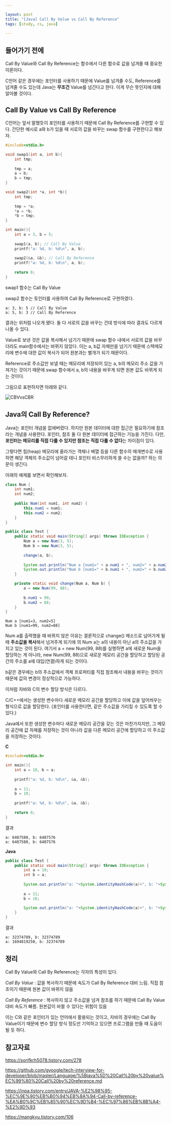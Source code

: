 ```yaml
---

layout: post
title: "[Java] Call By Value vs Call By Reference"
tags: [study, cs, java]

---
```


## 들어가기 전에

Call By Value와 Call By Reference는 함수에서 다른 함수로 값을 넘겨줄 때 중요한 이론이다.

C언어 같은 경우에는 포인터를 사용하기 때문에 Value를 넘겨줄 수도, Reference를 넘겨줄 수도 있는데 Java는 **무조건** Value를 넘긴다고 한다. 이게 무슨 뜻인지에 대해 알아볼 것이다.



## Call By Value vs Call By Reference

C언어는 앞서 말했듯이 포인터를 사용하기 때문에 Call By Reference를 구현할 수 있다. 간단한 예시로 a와 b가 있을 때 서로의 값을 바꾸는 swap 함수를 구현한다고 해보자.

```c
#include<stdio.h>

void swap1(int a, int b){
	int tmp;
	
	tmp = a;
	a = b;
	b = tmp;
}

void swap2(int *a, int *b){
	int tmp;
	
	tmp = *a;
	*a = *b;
	*b = tmp;
}

int main(){
	int a = 3, b = 5;
	
	swap1(a, b); // Call By Value
	printf("a: %d, b: %d\n", a, b);
	
	swap2(&a, &b); // Call By Reference
	printf("a: %d, b: %d\n", a, b);
	
	return 0;
}
```

swap1 함수는 Call By Value

swap2 함수는 토인터를 사용하여 Call By Reference로 구현하였다.

```
a: 3, b: 5 // Call By Value
a: 5, b: 3 // Call By Reference
```

결과는 위처럼 나오게 됐다. 둘 다 서로의 값을 바꾸는 건데 방식에 따라 결과도 다르게 나올 수 있다.

Value로 보낸 것은 값을 복사해서 넘기기 때문에 swap 함수 내에서 서로의 값을 바꾸더라도 main함수에서는 바뀌지 않았다. 이는 a, b값 자체만을 넘기기 때문에 스택메모리에 변수에 대한 값이 복사가 되어 원본과는 별개가 되기 때문이다.

Reference로 주소값만 보낼 때는 메모리에 저장되어 있는 a, b의 메모리 주소 값을 가져가는 것이기 때문에 swap 함수에서 a, b의 내용을 바꾸게 되면 원본 값도 바뀌게 되는 것이다.

그림으로 표현하자면 아래와 같다.

![CBVvsCBR](https://raw.githubusercontent.com/piacu/piacu.github.io/master/_posts/assets/CBVvsCBR.png)



## Java의 Call By Reference?

Java는 포인터 개념을 없애버렸다. 하지만 원본 데이터에 대한 접근은 필요하기에 참조라는 개념을 사용한다. 포인터, 참조 둘 다 원본 데이터에 접근하는 기능을 가진다. 다만, **포인터는 메모리를 직접 다룰 수 있지만 참조는 직접 다룰 수 없다**는 차이점이 있다.

그렇다면 힙(heap) 메모리에 올라가는 객체나 배열 등을 다른 함수의 매개변수로 사용하면 해당 객체의 주소값이 넘어갈 테니 포인터 비스무리하게 쓸 수는 없을까? 하는 의문이 생긴다.

아래의 예제를 보면서 확인해보자.

```java
class Num {
	int num1;
	int num2;
	
	public Num(int num1, int num2) {
		this.num1 = num1;
		this.num2 = num2;
	}	
}

public class Test {
    public static void main(String[] args) throws IOException {
    	Num a = new Num(3, 5);
    	Num b = new Num(3, 5);
        
        change(a, b);
        
        System.out.println("Num a [num1=" + a.num1 + ", num2=" + a.num2 + "]");
        System.out.println("Num b [num1=" + b.num1 + ", num2=" + b.num2 + "]");
    }

	private static void change(Num a, Num b) {
		a = new Num(99, 88);
		
		b.num1 = 99;
		b.num2 = 88;
	}
}
```

```
Num a [num1=3, num2=5]
Num b [num1=99, num2=88]
```

Num a를 출력했을 때 바뀌지 않은 이유는 결론적으로 change() 메소드로 넘어가게 될 때 **주소값을 복사**해서 넘겨주게 되기에 의 Num a는 a의 내용이 아닌 a의 주소값을 가지고 있는 것이 된다. 여기서 a = new Num(99, 88)를 실행하면 a에 새로운 Num을 할당하는 게 아니라, new Num(99, 88)으로 새로운 메모리 공간을 할당하고 할당된 공간의 주소를 a에 대입(연결)하게 되는 것이다.

b같은 경우에는 b의 주소값에서 객체 프로퍼티를 직접 참조해서 내용을 바꾸는 것이기 때문에 값의 변경이 정상적으로 가능하다.



이처럼 자바와 C의 변수 할당 방식은 다르다.

C/C++에서는 생성한 변수마다 새로운 메모리 공간을 할당하고 이에 값을 덮어씌우는 형식으로 값을 할당한다. (포인터를 사용한다면, 같은 주소값을 가리킬 수 있도록 할 수 있다.)

Java에서 또한 생성한 변수마다 새로운 메모리 공간을 갖는 것은 마찬가지지만, 그 메모리 공간에 값 자체를 저장하는 것이 아니라 값을 다른 메모리 공간에 할당하고 이 주소값을 저장하는 것이다.

**C**

```c
#include<stdio.h>

int main(){
	int a = 10, b = a;
	
	printf("a: %d, b: %d\n", &a, &b);
	
	a = 11;
	b = 10;
	
	printf("a: %d, b: %d\n", &a, &b);
	
	return 0;
}
```

결과

```
a: 6487580, b: 6487576
a: 6487580, b: 6487576
```

**Java**

```java
public class Test {
    public static void main(String[] args) throws IOException {
        int a = 10;
        int b = a;
        
        System.out.println("a: "+System.identityHashCode(a)+", b: "+System.identityHashCode(b));
        
        a = 11;
        b = 10;

        System.out.println("a: "+System.identityHashCode(a)+", b: "+System.identityHashCode(b));
    }
}

```

결과

```
a: 32374789, b: 32374789
a: 1694819250, b: 32374789
```



## 정리

Call By Value와 Call By Reference는 각자의 특성이 있다.

*Call By Value* : 값을 복사하기 때문에 속도가 Call By Reference 대비 느림. 직접 참조이기 때문에 원본 값이 바뀌지 않음

*Call By Reference* : 복사하지 않고 주소값을 넘겨 참조를 하기 때문에 Call By Value 대비 속도가 빠름. 원본값이 바뀔 수 있다는 위험이 있음



이는 C와 같은 포인터가 있는 언어에서 활용되는 것이고, 자바의 경우에는 Call By Value이기 때문에 변수 할당 방식 정도만 기억하고 있으면 프로그램을 만들 때 도움이 될 듯 하다.



## 참고자료

https://sorjfkrh5078.tistory.com/278

https://github.com/gyoogle/tech-interview-for-developer/blob/master/Language/%5Bjava%5D%20Call%20by%20value%EC%99%80%20Call%20by%20reference.md

https://inpa.tistory.com/entry/JAVA-%E2%98%95-%EC%9E%90%EB%B0%94%EB%8A%94-Call-by-reference-%EA%B0%9C%EB%85%90%EC%9D%B4-%EC%97%86%EB%8B%A4-%E2%9D%93

https://mangkyu.tistory.com/106
